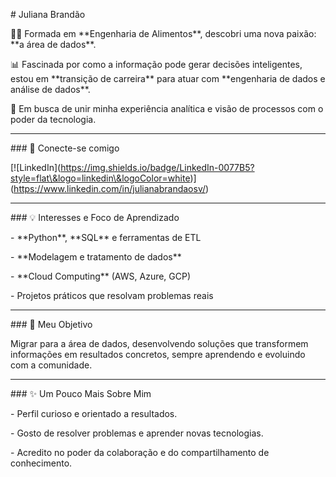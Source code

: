 \# Juliana Brandão



👩‍🎓 Formada em \*\*Engenharia de Alimentos\*\*, descobri uma nova paixão: \*\*a área de dados\*\*.  

📊 Fascinada por como a informação pode gerar decisões inteligentes, estou em \*\*transição de carreira\*\* para atuar com \*\*engenharia de dados e análise de dados\*\*.  

🚀 Em busca de unir minha experiência analítica e visão de processos com o poder da tecnologia.



---



\### 🔗 Conecte-se comigo

\[!\[LinkedIn](https://img.shields.io/badge/LinkedIn-0077B5?style=flat\&logo=linkedin\&logoColor=white)](https://www.linkedin.com/in/julianabrandaosv/)



---



\### 💡 Interesses e Foco de Aprendizado

\- \*\*Python\*\*, \*\*SQL\*\* e ferramentas de ETL

\-  \*\*Modelagem e tratamento de dados\*\* 

\- \*\*Cloud Computing\*\* (AWS, Azure, GCP)  

\- Projetos práticos que resolvam problemas reais  



---



\### 🎯 Meu Objetivo

Migrar para a área de dados, desenvolvendo soluções que transformem informações em resultados concretos, sempre aprendendo e evoluindo com a comunidade.



---



\### ✨ Um Pouco Mais Sobre Mim

\- Perfil curioso e orientado a resultados.  

\- Gosto de resolver problemas e aprender novas tecnologias.  

\- Acredito no poder da colaboração e do compartilhamento de conhecimento.  

